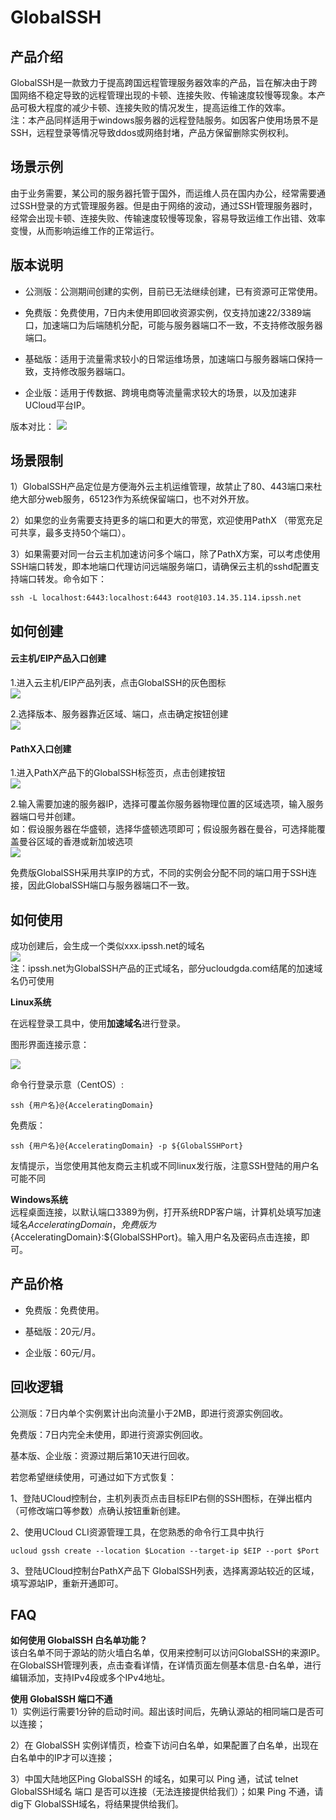 # GlobalSSH


## 产品介绍

GlobalSSH是一款致力于提高跨国远程管理服务器效率的产品，旨在解决由于跨国网络不稳定导致的远程管理出现的卡顿、连接失败、传输速度较慢等现象。本产品可极大程度的减少卡顿、连接失败的情况发生，提高运维工作的效率。  
注：本产品同样适用于windows服务器的远程登陆服务。如因客户使用场景不是SSH，远程登录等情况导致ddos或网络封堵，产品方保留删除实例权利。


## 场景示例

由于业务需要，某公司的服务器托管于国外，而运维人员在国内办公，经常需要通过SSH登录的方式管理服务器。但是由于网络的波动，通过SSH管理服务器时，经常会出现卡顿、连接失败、传输速度较慢等现象，容易导致运维工作出错、效率变慢，从而影响运维工作的正常运行。

## 版本说明

 * 公测版：公测期间创建的实例，目前已无法继续创建，已有资源可正常使用。

 * 免费版：免费使用，7日内未使用即回收资源实例，仅支持加速22/3389端口，加速端口为后端随机分配，可能与服务器端口不一致，不支持修改服务器端口。
 
 * 基础版：适用于流量需求较小的日常运维场景，加速端口与服务器端口保持一致，支持修改服务器端口。

 * 企业版：适用于传数据、跨境电商等流量需求较大的场景，以及加速非UCloud平台IP。
 
 版本对比：
 ![](/images/globalssh版本对比.png)


## 场景限制
1）GlobalSSH产品定位是方便海外云主机运维管理，故禁止了80、443端口来杜绝大部分web服务，65123作为系统保留端口，也不对外开放。

2）如果您的业务需要支持更多的端口和更大的带宽，欢迎使用PathX （带宽充足可共享，最多支持50个端口）。

3）如果需要对同一台云主机加速访问多个端口，除了PathX方案，可以考虑使用SSH端口转发，即本地端口代理访问远端服务端口，请确保云主机的sshd配置支持端口转发。命令如下：
```
ssh -L localhost:6443:localhost:6443 root@103.14.35.114.ipssh.net
```

## 如何创建

#### 云主机/EIP产品入口创建

1.进入云主机/EIP产品列表，点击GlobalSSH的灰色图标  
![](/images/gs_20181030135909.png)

2.选择版本、服务器靠近区域、端口，点击确定按钮创建  
![](/images/主机创建.png)

#### PathX入口创建

1.进入PathX产品下的GlobalSSH标签页，点击创建按钮  
![](/images/gs_20180911121635.png)

2.输入需要加速的服务器IP，选择可覆盖你服务器物理位置的区域选项，输入服务器端口号并创建。  
如：假设服务器在华盛顿，选择华盛顿选项即可；假设服务器在曼谷，可选择能覆盖曼谷区域的香港或新加坡选项  
![](/images/gs创建.png)


免费版GlobalSSH采用共享IP的方式，不同的实例会分配不同的端口用于SSH连接，因此GlobalSSH端口与服务器端口不一致。

## 如何使用

成功创建后，会生成一个类似xxx.ipssh.net的域名  
![](/images/gs_20180823151312.png)  
注：ipssh.net为GlobalSSH产品的正式域名，部分ucloudgda.com结尾的加速域名仍可使用  

**Linux系统**  

在远程登录工具中，使用**加速域名**进行登录。

图形界面连接示意：

![](images/globalssh_use.png)

命令行登录示意（CentOS）:  
```
ssh {用户名}@{AcceleratingDomain}
```
免费版：
```
ssh {用户名}@{AcceleratingDomain} -p ${GlobalSSHPort}
```

友情提示，当您使用其他友商云主机或不同linux发行版，注意SSH登陆的用户名可能不同

**Windows系统**  
远程桌面连接，以默认端口3389为例，打开系统RDP客户端，计算机处填写加速域名${AcceleratingDomain}，免费版为${AcceleratingDomain}:${GlobalSSHPort}。输入用户名及密码点击连接，即可。

## 产品价格

 * 免费版：免费使用。 
 
 * 基础版：20元/月。

 * 企业版：60元/月。
 
## 回收逻辑

公测版：7日内单个实例累计出向流量小于2MB，即进行资源实例回收。

免费版：7日内完全未使用，即进行资源实例回收。

基本版、企业版：资源过期后第10天进行回收。

若您希望继续使用，可通过如下方式恢复：  

1、登陆UCloud控制台，主机列表页点击目标EIP右侧的SSH图标，在弹出框内（可修改端口等参数）点确认按钮重新创建。  

2、使用UCloud CLI资源管理工具，在您熟悉的命令行工具中执行 
```
ucloud gssh create --location $Location --target-ip $EIP --port $Port
```
3、登陆UCloud控制台PathX产品下 GlobalSSH列表，选择离源站较近的区域，填写源站IP，重新开通即可。

## FAQ

**如何使用 GlobalSSH 白名单功能？**  
该白名单不同于源站的防火墙白名单，仅用来控制可以访问GlobalSSH的来源IP。在GlobalSSH管理列表，点击查看详情，在详情页面左侧基本信息-白名单，进行编辑添加，支持IPv4段或多个IPv4地址。

**使用 GlobalSSH 端口不通**   
1）实例运行需要1分钟的启动时间。超出该时间后，先确认源站的相同端口是否可以连接；

2）在 GlobalSSH 实例详情页，检查下访问白名单，如果配置了白名单，出现在白名单中的IP才可以连接；

3）中国大陆地区Ping GlobalSSH 的域名，如果可以 Ping 通，试试 telnet GlobalSSH域名 端口 是否可以连接（无法连接提供给我们）；如果 Ping 不通，请dig下 GlobalSSH域名，将结果提供给我们。

